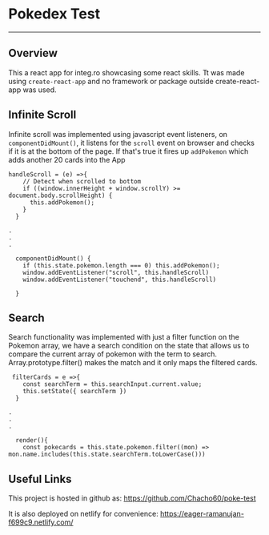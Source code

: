 # Pokedex Test

------

## Overview

This a react app for integ.ro showcasing some react skills. Tt was made using `create-react-app` and no framework or package outside create-react-app was used.

## **Infinite Scroll**

Infinite scroll was implemented using javascript event listeners, on `componentDidMount()`, it listens  for the `scroll` event on browser and checks if it is at the bottom of the page. If that's true it fires up `addPokemon` which adds another 20 cards into the App

```
handleScroll = (e) =>{
    // Detect when scrolled to bottom
    if ((window.innerHeight + window.scrollY) >= document.body.scrollHeight) {
      this.addPokemon();
    }
  }

.
.
.

  componentDidMount() {
    if (this.state.pokemon.length === 0) this.addPokemon();
    window.addEventListener("scroll", this.handleScroll)
    window.addEventListener("touchend", this.handleScroll)
    
  }
```

## Search

Search functionality was implemented with just a filter function on the Pokemon array, we have a search condition on the state that allows us to compare the current array of pokemon with the term to search. Array.prototype.filter() makes the match and it only maps the filtered cards.

```
 filterCards = e =>{
    const searchTerm = this.searchInput.current.value;
    this.setState({ searchTerm })
  }

.
.
.

  render(){
    const pokecards = this.state.pokemon.filter((mon) => 		  mon.name.includes(this.state.searchTerm.toLowerCase()))
```



## Useful Links

This project is hosted in github as: https://github.com/Chacho60/poke-test

It is also deployed on netlify for convenience: https://eager-ramanujan-f699c9.netlify.com/
